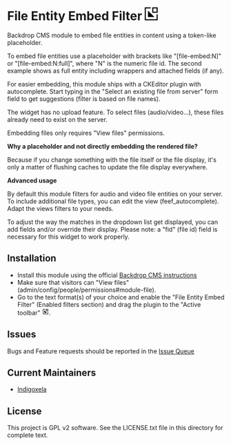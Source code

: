 # File Entity Embed Filter   ![](img/feef_select_30.png)

Backdrop CMS module to embed file entities in content using a token-like placeholder.

To embed file entities use a placeholder with brackets like "[file-embed:N]"
or "[file-embed:N:full]", where "N" is the numeric file id. The second
example shows as full entity including wrappers and attached fields (if any).

For easier embedding, this module ships with a CKEditor plugin with
autocomplete. Start typing in the "Select an existing file from server" form field
to get suggestions (filter is based on file names).

The widget has no upload feature. To select files (audio/video...), these
files already need to exist on the server.

Embedding files only requires "View files" permissions.

**Why a placeholder and not directly embedding the rendered file?**

Because if you change something with the file itself or the file display, it's only a
matter of flushing caches to update the file display everywhere.

**Advanced usage**

By default this module filters for audio and video file entities on your server.
To include additional file types, you can edit the view (feef_autocomplete).
Adapt the views filters to your needs.

To adjust the way the matches in the dropdown list get displayed, you can add
fields and/or override their display.
Please note: a "fid" (file id) field is necessary for this widget to work
properly.

## Installation

- Install this module using the official 
  [Backdrop CMS instructions](https://backdropcms.org/guide/modules)
- Make sure that visitors can "View files"
  (admin/config/people/permissions#module-file).
- Go to the text format(s) of your choice and enable the "File Entity Embed
  Filter" (Enabled filters section) and drag the plugin to the "Active
  toolbar" ![](plugins/feef_select/icons/feef_select.png).

## Issues

Bugs and Feature requests should be reported in the 
[Issue Queue](https://github.com/backdrop-contrib/feef/issues)

## Current Maintainers

- [Indigoxela](https://github.com/indigoxela)

## License

This project is GPL v2 software. See the LICENSE.txt file in this directory for complete text.
